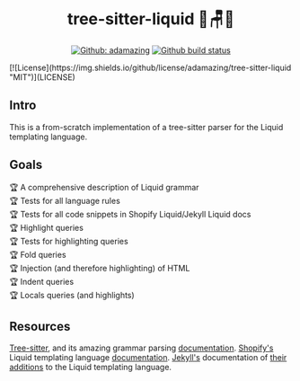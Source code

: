 <h1 align="center">tree-sitter-liquid 🌴🪑💧</h1>
<p align="center">
  <!-- <img alt="Version" src="https://img.shields.io/badge/version-0.0.1-blue.svg?label=Version&cacheSeconds=2592000" /> -->
  <a href="https://github.com/adamazing"><img alt="Github: adamazing" src="https://img.shields.io/github/followers/adamazing?label=Followers&cacheSeconds=2592000" /></a>
  <a href="actions/workflows/test.yml">
    <img alt="Github build status" src="https://img.shields.io/github/actions/workflow/status/adamazing/tree-sitter-liquid/test.yml" />
  </a>
</p>
[![License](https://img.shields.io/github/license/adamazing/tree-sitter-liquid "MIT")](LICENSE)

## Intro
This is a from-scratch implementation of a tree-sitter parser for the Liquid templating language.

## Goals
🏆 A comprehensive description of Liquid grammar  
🏆 Tests for all language rules  
🏆 Tests for all code snippets in Shopify Liquid/Jekyll Liquid docs  
🏆 Highlight queries  
🏆 Tests for highlighting queries  
🏆 Fold queries  
🏆 Injection (and therefore highlighting) of HTML  
🏆 Indent queries  
🏆 Locals queries (and highlights)  
  
## Resources

[Tree-sitter](https://github.com/tree-sitter/tree-sitter), and its amazing grammar parsing [documentation](https://tree-sitter.github.io/tree-sitter/).
[Shopify's](https://shopify.github.io/) Liquid templating language [documentation](https://shopify.github.io/liquid/basics/introduction/).
[Jekyll's](https://jekyllrb.com/) documentation of [their additions](https://jekyllrb.com/docs/liquid/) to the Liquid templating language.


